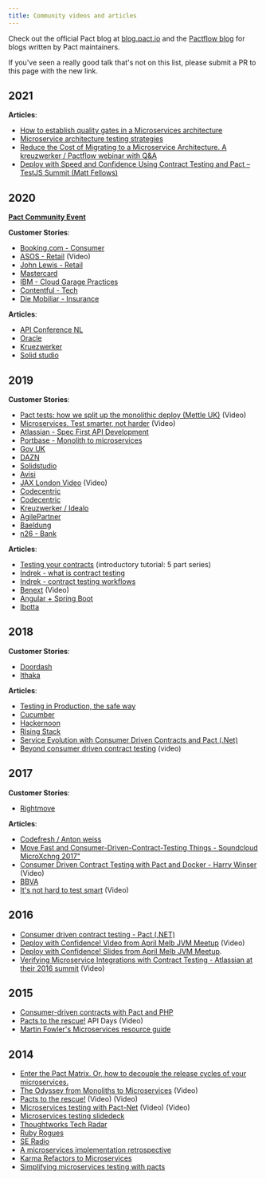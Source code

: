 ```yaml
---
title: Community videos and articles
---
```


Check out the official Pact blog at [blog.pact.io](http://blog.pact.io) and the [Pactflow blog](https://pactflow.io/blog) for blogs written by Pact maintainers.

If you've seen a really good talk that's not on this list, please submit a PR to this page with the new link.

## 2021

**Articles**:

* [How to establish quality gates in a Microservices architecture](https://www.cigniti.com/blog/microservices-testing-quality-gates-model/)
* [Microservice architecture testing strategies](https://www.cigniti.com/blog/microservices-architecture-testing-strategies/)
* [Reduce the Cost of Migrating to a Microservice Architecture. A kreuzwerker / Pactflow webinar with Q&A](https://vimeo.com/526231279?utm_source=pact-oss-docs&amp;utm_campaign=m2m)
* [Deploy with Speed and Confidence Using Contract Testing and Pact – TestJS Summit (Matt Fellows)](https://www.youtube.com/watch?v=W20AmP0XgkU?utm_source=pact-oss-docs&amp;utm_campaign=m2m)

## 2020

**[Pact Community Event](/events/20201119)**

**Customer Stories**:
* [Booking.com - Consumer](https://medium.com/better-programming/your-contract-tests-are-not-protecting-you-563a5d6cdfef)
* [ASOS - Retail](https://www.youtube.com/watch?v=SAtXTT214ro&feature=youtu.be) (Video)
* [John Lewis - Retail](https://medium.com/john-lewis-software-engineering/consumer-driven-contract-testing-a-scalable-testing-strategy-for-microservices-3f2b09f99ed1)
* [Mastercard](https://developer.mastercard.com/blog/consumer-driven-contracts-to-the-rescue/)
* [IBM - Cloud Garage Practices](https://www.ibm.com/garage/method/practices/code/contract-driven-testing)
* [Contentful - Tech](https://www.meetup.com/continuous-testing-meetup-berlin/events/267088189/)
* [Die Mobiliar - Insurance](https://medium.com/@dany.marques/how-to-set-up-pact-tests-with-angular-jest-ae157f272428)

**Articles**:
* [API Conference NL](https://apiconference.net/microservices/testing-microservices-with-consumer-driven-contracts/)
* [Oracle](https://blogs.oracle.com/javamagazine/how-to-test-java-microservices-with-pact?source=:em:nw:mt::RC_WWMK190726P00001:NSL400044496&elq_mid=159020&sh=112606151426090819312817243332&cmid=WWMK190726P00001C0008)
* [Kruezwerker](https://kreuzwerker.de/post/migrating-pact-contract-tests-from-junit4-to-junit5)
* [Solid studio](https://solidstudio.io/blog/consumer-driven-contract-ci-cd.html)

## 2019
**Customer Stories**:
* [Pact tests: how we split up the monolithic deploy (Mettle UK)](https://www.youtube.com/watch?v=0sSy8ZTsW64) (Video)
* [Microservices. Test smarter, not harder](https://youtu.be/mFnKHcqSJ3I) (Video)
* [Atlassian - Spec First API Development](https://www.atlassian.com/blog/technology/spec-first-api-development)
* [Portbase - Monolith to microservices](https://www.infoq.com/news/2019/02/contract-testing-microservices/)
* [Gov UK](https://technology.blog.gov.uk/2019/01/29/lessons-learnt-using-contract-testing-in-gov-uk-pay/)
* [DAZN](https://medium.com/dazn-tech/pact-contract-testing-dealing-with-authentication-on-the-provider-51fd46fdaa78)
* [Solidstudio](https://solidstudio.io/blog/consumer-driven-contract-introduction.html)
* [Avisi](https://www.avisi.nl/blog/keep-your-microservices-compatible-with-consumer-driven-contract-testing)
* [JAX London Video](https://www.youtube.com/watch?v=l5IEMOk4QiM) (Video)
* [Codecentric](https://blog.codecentric.de/en/2019/10/consumer-driven-contract-testing-with-pact/)
* [Codecentric](https://blog.codecentric.de/en/2019/11/message-pact-contract-testing-in-event-driven-applications/)
* [Kreuzwerker / Idealo](https://kreuzwerker.de/post/introduction-to-consumer-driven-contract-testing)
* [AgilePartner](https://www.agilepartner.net/en/pact-broker-the-missing-piece-of-your-consumer-driven-contract-approach-part-3/)
* [Baeldung](https://www.baeldung.com/pact-junit-consumer-driven-contracts)
* [n26 - Bank](https://confengine.com/inedocon-2019/proposal/9293/confidently-releasing-microservices-with-consumer-driven-contracts-testing)

**Articles**:
* [Testing your contracts](https://www.testersfindaway.com/2019/01/21/testing-your-contracts-1-5/) (introductory tutorial: 5 part series)
* [Indrek - what is contract testing](https://blog.indrek.io/articles/consumer-driven-contract-testing/)
* [Indrek - contract testing workflows](https://blog.indrek.io/articles/pact-workflow/)
* [Benext](https://youtu.be/8XMUtBKmeCE?t=2107) (Video)
* [Angular + Spring Boot](https://medium.com/@richard.hendricksen/consumer-driven-contract-testing-with-pact-for-angular-and-spring-boot-9c84caac4040)
* [Ibotta](https://medium.com/building-ibotta/understanding-pact-and-contract-testing-as-part-of-a-complete-testing-strategy-f062a52a317c)

## 2018

**Customer Stories**:
* [Doordash](https://doordash.engineering/2018/11/05/contract-testing-with-pact/)
* [Ithaka](https://medium.com/build-smarter/consumer-driven-contracts-with-pact-eddb234278dd)

**Articles**:
* [Testing in Production, the safe way](https://medium.com/@copyconstruct/testing-in-production-the-safe-way-18ca102d0ef1)
* [Cucumber](https://www.slideshare.net/sebrose/contract-testing-and-pact)
* [Hackernoon](https://hackernoon.com/how-to-test-microservices-with-consumer-driven-contracts-9bf5c2c05349)
* [Rising Stack](https://blog.risingstack.com/consumer-driven-contract-testing-with-pact/)
* [Service Evolution with Consumer Driven Contracts and Pact \(.Net\)](http://adamrodger.github.io/blog/2018/07/05/consumer-driven-contracts.html)
* [Beyond consumer driven contract testing](https://www.youtube.com/watch?v=n5QFe6uwWHI&list=TLPQMjEwODIwMjC3gGz7zy58gQ&index=2) (video)

## 2017

**Customer Stories**:
* [Rightmove](https://www.infoq.com/articles/microservices-consumer-driven-contracts-pact-docker/)

**Articles**:
* [Codefresh / Anton weiss](https://codefresh.io/docker-tutorial/how-to-test-microservice-integration-with-pact/)
* [Move Fast and Consumer-Driven-Contract-Testing Things - Soundcloud MicroXchng 2017"](https://speakerdeck.com/alonpeer/move-fast-and-consumer-driven-contract-test-things)
* [Consumer Driven Contract Testing with Pact and Docker - Harry Winser](https://www.youtube.com/watch?v=pnWVYeDVo2s) (Video)
* [BBVA](https://www.bbva.com/en/consumer-driven-contract-tests/)
* [It's not hard to test smart](https://www.youtube.com/watch?v=79GKBYSqMIo) (Video)

## 2016

* [Consumer driven contract testing - Pact \(.NET\)](https://medium.com/@ericjwhuang/consumer-driven-contract-testing-pact-d791a3eac72a/)
* [Deploy with Confidence! Video from April Melb JVM Meetup](https://www.youtube.com/watch?v=h-79QmIV824) (Video)
* [Deploy with Confidence! Slides from April Melb JVM Meetup](https://github.com/pact-foundation/pact.io/tree/9da206b230a2f794aab2eb927a70e9c53e693810/media/media/Pact%20-%20Deploy%20with%20Confidence!.pdf).
* [Verifying Microservice Integrations with Contract Testing - Atlassian at their 2016 summit](https://www.youtube.com/watch?v=-6x6XBDf9sQ&feature=youtu.be) (Video)

## 2015
* [Consumer-driven contracts with Pact and PHP](http://www.andykelk.net/tech/consumer-driven-contracts-with-pact-and-php)
* [Pacts to the rescue!](http://www.infoq.com/presentations/pact) API Days \(Video\)
* [Martin Fowler's Microservices resource guide](http://martinfowler.com/microservices/)

## 2014

* [Enter the Pact Matrix. Or, how to decouple the release cycles of your microservices.](http://techblog.realestate.com.au/enter-the-pact-matrix-or-how-to-decouple-the-release-cycles-of-your-microservices/)
* [The Odyssey from Monoliths to Microservices](https://yow.eventer.com/yow-2014-1222/the-odyssey-from-monoliths-to-microservices-at-realestate-com-au-by-beth-skurrie-and-evan-bottcher-and-jon-eaves-1751) \(Video\)
* [Pacts to the rescue!](https://www.youtube.com/watch?v=KwpDu9SuAbI) \(Video\) (Video)
* [Microservices testing with Pact-Net](https://www.youtube.com/watch?v=SMadH_ALLII) \(Video\) (Video)
* [Microservices testing slidedeck](http://martinfowler.com/articles/microservice-testing/)
* [Thoughtworks Tech Radar](https://github.com/pact-foundation/pact-ruby)
* [Ruby Rogues](http://rubyrogues.com/176-rr-rails-as-an-soa-client-with-pete-hodgson/)
* [SE Radio](http://www.se-radio.net/2014/10/episode-213-james-lewis-on-microservices/)
* [A microservices implementation retrospective](http://techblog.realestate.com.au/a-microservices-implementation-retrospective/)
* [Karma Refactors to Microservices](http://www.infoq.com/news/2014/07/karma-microservices)
* [Simplifying microservices testing with pacts](http://dius.com.au/2014/05/19/simplifying-micro-service-testing-with-pacts/)
